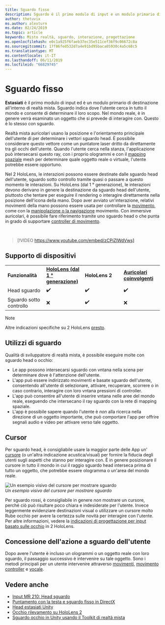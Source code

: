 ```yaml
---
title: Sguardo fisso
description: Sguardo è il primo modulo di input e un modulo primario di destinazione all'interno di realtà mista.
author: thetuvix
ms.author: alexturn
ms.date: 02/24/2019
ms.topic: article
keywords: Misto realtà, sguardo, interazione, progettazione
ms.openlocfilehash: e0c1a925f6faeb37ec35e511cef36f9c06672c8a
ms.sourcegitcommit: 17f86fed532d7a4e91bd95baca05930c4a5c68c5
ms.translationtype: MT
ms.contentlocale: it-IT
ms.lasthandoff: 06/11/2019
ms.locfileid: "66829745"
---
```

# <a name="gaze"></a>Sguardo fisso

**Estasiati** è il primo modulo di input ed è un modulo primario di destinazione all'interno di realtà mista. Sguardo indica dove l'utente cerca in tutto il mondo e consente di determinare il loro scopo. Nel mondo reale, è in genere verrà esaminato un oggetto che si prevede di interagire con. Questo è lo stesso con sguardo.

Realtà mista auricolari usano la posizione e l'orientamento principale dell'utente di per determinare i vettori sguardo head. È possibile considerare questo vettore come un puntatore laser dritto da direttamente tra gli occhi dell'utente. Quando l'utente cerca nella stanza, l'applicazione può intersecarsi questo ray, con i proprio ologrammi e con il [mapping spaziale](spatial-mapping.md) mesh per determinare quale oggetto reale o virtuale, l'utente potrebbe essere opportuno.

Nel 2 HoloLens, le interazioni possono essere destinate dalle sguardo head dell'utente, sguardo sotto controllo tramite quasi o passare a questo momento le interazioni.
Su HoloLens (dal 1 ° generazione), le interazioni devono derivano in genere la destinazione da sguardo head dell'utente, piuttosto che tentare per eseguire il rendering o interagire direttamente nella posizione dell'icona della mano. Dopo aver avviato un'interazione, relativi movimenti della mano possono essere usata per controllare la [movimento](gestures.md), come con la [manipolazione o la navigazione](gestures.md#composite-gestures) movimento. Con immersive auricolari, è possibile fare riferimento tramite uno sguardo head o che punta in grado di supportare [controller di movimento](motion-controllers.md).

<br>

>[!VIDEO https://www.youtube.com/embed/zCPiZlWdVws]

## <a name="device-support"></a>Supporto di dispositivi

<table>
    <colgroup>
    <col width="25%" />
    <col width="25%" />
    <col width="25%" />
    <col width="25%" />
    </colgroup>
    <tr>
        <td><strong>Funzionalità</strong></td>
        <td><a href="hololens-hardware-details.md"><strong>HoloLens (dal 1 ° generazione)</strong></a></td>
        <td><strong>HoloLens 2</strong></td>
        <td><a href="immersive-headset-hardware-details.md"><strong>Auricolari coinvolgenti</strong></a></td>
    </tr>
     <tr>
        <td>Head sguardo</td>
        <td>✔️</td>
        <td>✔️</td>
        <td>✔️</td>
    </tr>
     <tr>
        <td>Sguardo sotto controllo</td>
        <td>❌</td>
        <td>✔️</td>
        <td>❌</td>
    </tr>
</table>

> [!NOTE]
> Altre indicazioni specifiche su 2 HoloLens [presto](index.md#news-and-notes).


## <a name="uses-of-gaze"></a>Utilizzi di sguardo

Qualità di sviluppatore di realtà mista, è possibile eseguire molte con sguardo head o occhio:
* Le app possono intersecarsi sguardo con vntana nella scena per determinare dove è l'attenzione dell'utente.
* L'app può essere indirizzato movimenti e basate sguardo dell'utente, consentendo all'utente di selezionare, attivare, recuperare, scorrere o in caso contrario, interagire con loro vntana pressioni di controller.
* L'app può consentire all'utente di inserire vntana nelle aree del mondo reale, eseguendo che intersecano il ray sguardo con la rete di mapping spaziale.
* L'app è possibile sapere quando l'utente è *non* alla ricerca nella direzione di un oggetto importante, che può comportare l'app per offrire segnali audio e video per attivare verso tale oggetto.

## <a name="cursor"></a>Cursor

Per sguardo head, è consigliabile usare la maggior parte delle App un' [cursore](cursors.md) (o un'altra indicazione acustica/visual) per fornire la fiducia degli utenti sugli aspetti che stanno per interagire con. È in genere posizionare il cursore in tutto il mondo in cui il raggio sguardo head interseca prima di tutto un oggetto, che potrebbe essere ologramma o un'area del mondo reale.

![Un esempio visivo del cursore per mostrare sguardo](images/cursor.jpg)<br>
*Un esempio visivo del cursore per mostrare sguardo*

Per sguardo rossi, è consigliabile in genere *non* mostrare un cursore, perché ciò può risultare poco chiara e indesiderate per l'utente. Invece leggermente evidenziare destinazioni visual o utilizzare un cursore molto Rube occhio per avere la certezza sulle novità per interagire con l'utente. Per altre informazioni, vedere la [indicazioni di progettazione per input basato sulle occhio](eye-tracking.md) in 2 HoloLens.

## <a name="giving-action-to-the-users-gaze"></a>Concessione dell'azione a sguardo dell'utente

Dopo avere l'utente è incluso un ologrammi o un oggetto reale con loro sguardo, il passaggio successivo è intervenire su tale oggetto. Sono i metodi principali per un utente intervenire attraverso [movimenti](gestures.md), [movimento controller](motion-controllers.md) e [vocale](voice-input.md).

## <a name="see-also"></a>Vedere anche
* [Input MR 210: Head sguardo](holograms-210.md)
* [Puntamento con la testa e sguardo fisso in DirectX](gaze-in-directx.md)
* [Head estasiati Unity](gaze-in-unity.md)
* [Occhio rilevamento su HoloLens 2](eye-tracking.md)
* [Sguardo occhio in Unity usando il Toolkit di realtà mista](https://aka.ms/mrtk-eyes)
